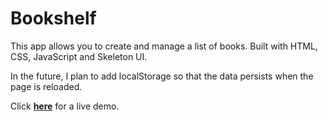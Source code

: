# Bookshelf

This app allows you to create and manage a list of books. Built with HTML, CSS, JavaScript and Skeleton UI.

In the future, I plan to add localStorage so that the data persists when the page is reloaded.

Click <a href="https://andreiracasan.github.io/bookshelf/">__here__</a> for a live demo.
